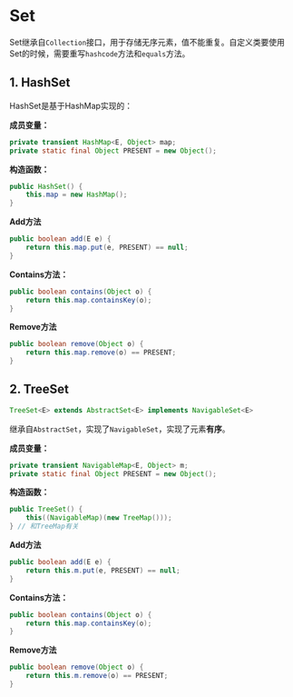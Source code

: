 # Set

Set继承自`Collection`接口，用于存储无序元素，值不能重复。自定义类要使用Set的时候，需要重写`hashcode`方法和`equals`方法。

## 1. HashSet

HashSet是基于HashMap实现的：

**成员变量：**

```java
private transient HashMap<E, Object> map;
private static final Object PRESENT = new Object();
```

**构造函数：**

```java
public HashSet() {
	this.map = new HashMap();
}
```

**Add方法**

```java
public boolean add(E e) {
    return this.map.put(e, PRESENT) == null;
}
```

**Contains方法：**

```java
public boolean contains(Object o) {
    return this.map.containsKey(o);
}
```

**Remove方法**

```java
public boolean remove(Object o) {
    return this.map.remove(o) == PRESENT;
}
```

## 2. TreeSet

```java
TreeSet<E> extends AbstractSet<E> implements NavigableSet<E>
```

继承自`AbstractSet`，实现了`NavigableSet`，实现了元素**有序**。

**成员变量：**

```java
private transient NavigableMap<E, Object> m;
private static final Object PRESENT = new Object();
```

**构造函数：**

```java
public TreeSet() {
    this((NavigableMap)(new TreeMap()));
} // 和TreeMap有关
```

**Add方法**

```java
public boolean add(E e) {
    return this.m.put(e, PRESENT) == null;
}
```

**Contains方法：**

```java
public boolean contains(Object o) {
    return this.map.containsKey(o);
}
```

**Remove方法**

```java
public boolean remove(Object o) {
    return this.m.remove(o) == PRESENT;
}
```

